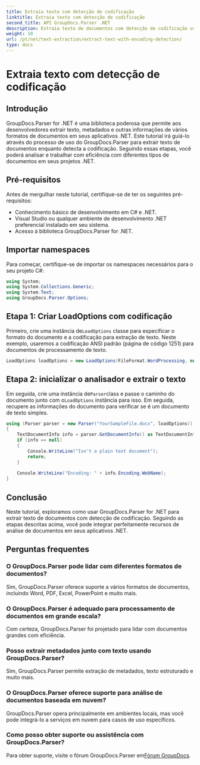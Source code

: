 ```yaml
---
title: Extraia texto com detecção de codificação
linktitle: Extraia texto com detecção de codificação
second_title: API GroupDocs.Parser .NET
description: Extraia texto de documentos com detecção de codificação usando GroupDocs.Parser for .NET. Analise com eficiência vários formatos em seus aplicativos .NET.
weight: 10
url: /pt/net/text-extraction/extract-text-with-encoding-detection/
type: docs
---
```

# Extraia texto com detecção de codificação

## Introdução
GroupDocs.Parser for .NET é uma biblioteca poderosa que permite aos desenvolvedores extrair texto, metadados e outras informações de vários formatos de documentos em seus aplicativos .NET. Este tutorial irá guiá-lo através do processo de uso do GroupDocs.Parser para extrair texto de documentos enquanto detecta a codificação. Seguindo essas etapas, você poderá analisar e trabalhar com eficiência com diferentes tipos de documentos em seus projetos .NET.
## Pré-requisitos
Antes de mergulhar neste tutorial, certifique-se de ter os seguintes pré-requisitos:
- Conhecimento básico de desenvolvimento em C# e .NET.
- Visual Studio ou qualquer ambiente de desenvolvimento .NET preferencial instalado em seu sistema.
- Acesso à biblioteca GroupDocs.Parser for .NET.

## Importar namespaces
Para começar, certifique-se de importar os namespaces necessários para o seu projeto C#:
```csharp
using System;
using System.Collections.Generic;
using System.Text;
using GroupDocs.Parser.Options;
```
## Etapa 1: Criar LoadOptions com codificação
 Primeiro, crie uma instância de`LoadOptions` classe para especificar o formato do documento e a codificação para extração de texto. Neste exemplo, usaremos a codificação ANSI padrão (página de código 1251) para documentos de processamento de texto.
```csharp
LoadOptions loadOptions = new LoadOptions(FileFormat.WordProcessing, null, null, Encoding.GetEncoding(1251));
```
## Etapa 2: inicializar o analisador e extrair o texto
 Em seguida, crie uma instância de`Parser`class e passe o caminho do documento junto com o`LoadOptions` instância para isso. Em seguida, recupere as informações do documento para verificar se é um documento de texto simples.
```csharp
using (Parser parser = new Parser("YourSampleFile.docx", loadOptions))
{
    TextDocumentInfo info = parser.GetDocumentInfo() as TextDocumentInfo;
    if (info == null)
    {
        Console.WriteLine("Isn't a plain text document");
        return;
    }
    
    Console.WriteLine("Encoding: " + info.Encoding.WebName);
}
```

## Conclusão
Neste tutorial, exploramos como usar GroupDocs.Parser for .NET para extrair texto de documentos com detecção de codificação. Seguindo as etapas descritas acima, você pode integrar perfeitamente recursos de análise de documentos em seus aplicativos .NET.

## Perguntas frequentes
### O GroupDocs.Parser pode lidar com diferentes formatos de documentos?
Sim, GroupDocs.Parser oferece suporte a vários formatos de documentos, incluindo Word, PDF, Excel, PowerPoint e muito mais.
### O GroupDocs.Parser é adequado para processamento de documentos em grande escala?
Com certeza, GroupDocs.Parser foi projetado para lidar com documentos grandes com eficiência.
### Posso extrair metadados junto com texto usando GroupDocs.Parser?
Sim, GroupDocs.Parser permite extração de metadados, texto estruturado e muito mais.
### O GroupDocs.Parser oferece suporte para análise de documentos baseada em nuvem?
GroupDocs.Parser opera principalmente em ambientes locais, mas você pode integrá-lo a serviços em nuvem para casos de uso específicos.
### Como posso obter suporte ou assistência com GroupDocs.Parser?
Para obter suporte, visite o fórum GroupDocs.Parser em[Fórum GroupDocs](https://forum.groupdocs.com/c/parser/17).